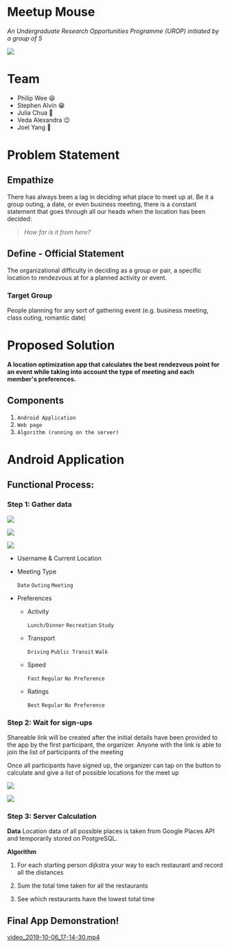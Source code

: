 # Meetup Mouse

*An Undergraduate Research Opportunities Programme (UROP) initiated by a group of 5*

![](Pictures/MeetUp_Logo-0a25f6e3-6fca-46d1-98f1-4e5de3f25612.png)

# Team

- Philip Wee 😆
- Stephen Alvin 😁
- Julia Chua 🤣
- Veda Alexandra 😉
- Joel Yang 🤗

# Problem Statement

## Empathize

There has always been a lag in deciding what place to meet up at. Be it a group outing, a date, or even business meeting, there is a constant statement that goes through all our heads when the location has been decided:

> *How far is it from here?*

## Define - Official Statement

The organizational difficulty in deciding as a group or pair, a specific location to rendezvous at for a planned activity or event. 

### Target Group

People planning for any sort of gathering event (e.g. business meeting, class outing, romantic date)

# Proposed Solution

**A location optimization app that calculates the best rendezvous point for an event while taking into account the type of meeting and each member's preferences.**

## Components

1. `Android Application`
2. `Web page`
3. `Algorithm (running on the server)`

# Android Application

## Functional Process:

### Step 1: Gather data

![](Pictures/Untitled-14dc3173-0ac4-4794-8dd7-0c340ecd297f.png)

![](Pictures/Untitled-d4e976fd-7ce8-4baf-95ca-15eef643b05d.png)

![](Pictures/Untitled-9a75828c-de66-43b5-9092-e558df8aec55.png)

- Username & Current Location
- Meeting Type

    `Date` `Outing` `Meeting` 

- Preferences
    - Activity

        `Lunch/Dinner` `Recreation` `Study`

    - Transport

        `Driving` `Public Transit` `Walk`

    - Speed

        `Fast` `Regular` `No Preference`

    - Ratings

        `Best` `Regular` `No Preference`

### Step 2: Wait for sign-ups

Shareable link will be created after the initial details have been provided to the app by the first participant, the organizer. Anyone with the link is able to join the list of participants of the meeting

Once all participants have signed up, the organizer can tap on the button to calculate and give a list of possible locations for the meet up

![](Pictures/Untitled-91b77229-5891-4a16-ba8f-e3b1f85b6277.png)

![](Pictures/Untitled-7682abbb-661d-449f-a731-62ad178400eb.png)

### Step 3: Server Calculation

**Data**
Location data of all possible places is taken from Google Places API and temporarily stored on PostgreSQL.

**Algorithm**

1. For each starting person dijkstra your way to each restaurant and record all the distances

2. Sum the total time taken for all the restaurants

3. See which restaurants have the lowest total time

## Final App Demonstration!

[video_2019-10-06_17-14-30.mp4](https://drive.google.com/file/d/1wcxC6vh3JuHDaGJF92Ezm7xTWRE4-tr5/view?usp=sharing)

